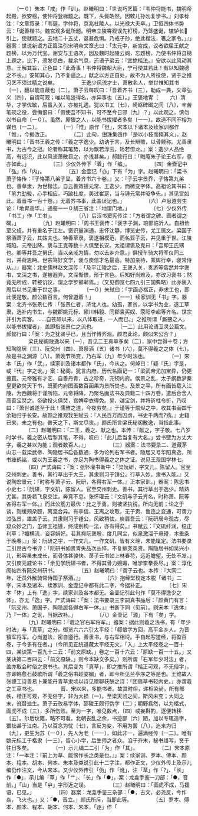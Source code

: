 <!-- { "loadSidebar": true } -->
　　〔一０〕朱本「戒」作「训」。赵曦明曰：「世说巧艺篇：『韦仲将能书，魏明帝起殿，欲安榜，使仲将登梯题之。既下，头鬓皓然，因敕儿孙勿复学书。』刘孝标注：『文章叙录：「韦诞，字仲将，京兆杜陵人。以光禄大夫卒。」卫恒四体书势云：「诞善楷书，魏宫观多诞所题。明帝立陵霄观误先钉榜，乃笼盛诞，辘轳长引上，使就题之。去地二十五丈，诞甚危惧。乃戒子孙，绝此楷法，箸之家令。」』」器案：世说新语方正篇注引宋明帝文章志曰：「太元中，新宫成，议者欲屈王献之题榜，以为万代宝。谢安与王语次，因及魏时起陵云阁，忘题榜，乃使韦仲将县梯上题之，比下，须发尽白，裁余气息，还语子弟云：『宜绝楷法。』安欲以此风动其意。王解其旨，正色曰：『此奇事！韦仲将魏朝大臣，宁可使其若此！有以知魏德之不长。』安知其心，乃不复逼之。」献之以方正自处，故不为人所役使，贤于之推习艺不须过精之说矣。
　　
　　王逸少风流才士，萧散名人，举世惟知其书〔一〕，翻以能自蔽也〔二〕。萧子云每叹曰：「吾着齐书〔三〕，勒成一典，文章弘义〔四〕，自谓可观；唯以笔迹得名，亦异事也〔五〕。」王褒地冑〔
　　六〕清华，才学优敏，后虽入关，亦被礼遇。犹以书工〔七〕，崎岖碑碣之间〔八〕，辛苦笔砚之役，尝悔恨曰：「假使吾不知书，可不至今日邪〔九〕？」以此观之，慎勿以书自命〔一０〕。虽然，厮猥之人，以能书拔擢者多矣〔一一〕。故道不同不相为谋也〔一二〕。
　　
　　〔一〕「惟」原作「但」，宋本以下诸本及续家训都作「惟」，今据改正。
　　
　　〔二〕此句，绀珠集四作「是以小技而掩其义」。赵曦明曰：「晋书王羲之传：『羲之字逸少。幼讷于言，及长辩赡，以骨鲠称。尤善隶书，为古今之冠。论者称其笔势，以为飘若浮云，矫若惊龙。』案：逸少人品绝高，有远识，此以风流萧散目之，亦浅甚矣。」郝懿行曰：「晦庵朱子论王右军，意亦如此。」
　　
　　〔三〕少仪外传下「着」作「编」。
　　
　　〔四〕金壶记中「弘」作「内」。
　　
　　〔五〕金壶记「亦」下有「为」字。赵曦明曰：「梁书萧子恪传：『子恪第八弟子显，着齐书六十卷。』又：『子云字景乔，子恪第九弟也。善草隶，为世楷法。自云善效锺元常、王逸少，而微变字体。高祖论其书曰：「笔力劲骏，心手相应，巧踰杜度，美过崔寔，当与锺元常并驱争先。」其见赏如此。着晋书一百十卷。』无着齐书事，此盖误记也。」
　　
　　〔六〕卢思道劳生论：「地冑高华。」通鉴一一０胡三省注：「地谓门地。」
　　
　　〔七〕少仪外传「书工」作「工书」。
　　
　　〔八〕后汉书窦宪传注：「方者谓之碑、圆者谓之碣。」
　　
　　〔九〕赵曦明曰：「周书王褒传：『褒字子渊，琅邪临沂人。自祖俭至父规，并有重名于江左。褒识量渊通，志怀沈静，博览史传，尤工属文。梁国子祭酒萧子云，其姑夫也，特善草隶。褒遂相模范，而名亚子云，并见重于世。江陵城陷，元帝出降。褒与王克等数十人俱至长安。太祖谓褒及克曰：「吾即王氏甥也。卿等并吾之舅氏，当以亲戚为情，勿以去乡介意。」俱授车骑大将军仪同三司，并荷恩眄。世宗笃好文学，褒与庾信才名最高，特加亲待，乘舆行幸，褒常侍从。』」器案：北史儒林赵文深传：「及平江陵之后，王褒入关，贵游等翕然并学褒书，文深之书，遂被遐弃。文深惭恨，形于言色。后知好尚难及，亦改习褒书；然竟无所成，转被讥议，谓之学步邯郸焉。」（又见御览七四九引三国典略）此亦褒入周后以书见重于世之事。
　　
　　〔一０〕朱轼曰：「字画必楷正，非求工也，即此便是敬。颜公数百言，何曾道着！」
　　
　　〔一一〕续家训无「书」字。器案：北齐书张景仁传：「张景仁者，济北人也。幼孤，家贫，以学书为业，遂工草隶，选补内书生，与魏郡姚元标、颍川韩毅、同郡袁买奴、荥阳李超等齐名。世宗并引为宾客。……自苍颉以来，以八体取进，一人而已。」之推所谓「厮猥之人，以能书拔擢者」，盖即指张景仁之流也。
　　
　　〔一二〕此用论语卫灵公篇文。郝懿行曰：「案：为之犹贤乎已，且当作博弈观。颜君此论，颇似未公否？」
　　
　　梁氏秘阁散逸以来〔一〕，吾见二王真草多矣〔二〕，家中尝得十卷；方知陶隐居〔三〕、阮交州〔四〕、萧祭酒〔五〕诸书〔六〕，莫不得羲之之体〔七〕，故是书之渊源〔八〕。萧晚节所变，乃右军〔九〕年少时法也。
　　
　　〔一〕宋本「氏」作「武」，续家训及诸本都作「氏」，今从之。何焯曰：「疑『氏』字是，或『代』字之讹。」案：秘阁，犹言内府。历代名画记一：「梁武帝尤加宝异，仍更搜葺。元帝雅有才艺，自善丹青，古之珍奇，充牣内府。侯景之乱，太子纲数梦秦皇更欲焚天下书，既而内府图画数百函果为景所焚也。及景之平，所有画皆载入江陵，为西魏将于谨所陷，元帝将降，乃聚名画法书及典籍二十四万卷，遣后合舍人高善宝焚之。帝欲投火俱焚，宫婢牵衣得免。吴、越宝剑，并将斫柱令折，乃叹曰：『萧世诚遂至于此！儒雅之道，今夜穷矣。』于谨等于煨烬之中，收其书画四千余轴归于长安。故颜之推观我生赋云：『人民百万而囚虏，书史千两而?扬。』史籍已来，未之有也。普天之下，斯文尽丧。」颜氏所言梁氏秘阁散逸，当指此事。
　　
　　〔二〕赵曦明曰：「二王，羲之、献之也。本传：『献之，字子敬。七八岁时学书，羲之密从后掣其笔，不得，叹曰：「此儿后当复有大名。」尝书壁为方丈大字，羲之甚以为能；观者数百人。』」
　　
　　〔三〕器案：法书要录二、道藏茅山志一载梁武帝、陶隐居书启各数通，多为论列右军书者。隐居又号华阳真逸，所书瘗鹤铭，或以为王羲之书，亦足为陶书得羲之之体之证。说见王观国学林七。
　　
　　〔四〕严式诲曰：「案：张怀瓘书断中：『梁阮研，字文几，陈留人。官至交州刺史。善书，其行草出于大王，其隶则习于锺公。行草入妙，隶书入能。』又说陶宏景云：『时称与萧子云、阮研，各得右军一体。』正本家训。」器案：陈思书小史七：「阮研，字文矶，陈留人。官至交州刺史。善书，其行草出于逸少，精熟尤甚。其势若飞泉交注，奔竞不息。张怀瓘云：『文矶与子云齐名，时称萧、阮等各得右军一体。』而此公筋力最优：比之于勇，则被坚执锐，所向无前；论之于谈，则缓颊朵颐，离坚合异。有李信、王离之攻取，无子贡、鲁连之变通，可谓力过弘景，雄盖子云。其隶则习于锺公，风致稍怯。庾肩吾云：『阮研居今观古，尽窥众妙之门，虽师王祖锺，终成别构一法，亦有得矣。』书赋云：『文矶纤润，稳正利草；?媚横流，姿容娟好。若其抑阮褒殷，度几同尘，似泉激溜于悬磴，木垂条于晚春。』」案：阮研之字，一作文几，一作文矶，皆有义理，未能辄定。法书要录二引昂古今书评：「阮研书如贵冑失品次丛悴，不复排突英贤。陶隐居书如吴兴小儿，形容虽未成长，而骨体甚骏快。萧子云书如上林春花，远近瞻望，无处不发。」又引庾元威论书：「余见学阮研书者，不得其骨力婉媚，唯学挛拳委尽。」案：淳化阁帖四有阮交州研书。
　　
　　〔五〕赵曦明曰：「谓子云也。本传：『大同二年，迁员外散骑常侍国子祭酒。』」
　　
　　〔六〕抱经堂校定本脱「诸书」二字，宋本及诸本、续家训、金壶记中都有此二字，今据补正。
　　
　　〔七〕宋本「体」上有「逸」字，续家训及各本都无。金壶记引此句作「莫不得逸少之体」，亦无「逸」字。严式诲曰：「案：法书要录三李嗣真书品后：『颜黄门有言：「阮交州、萧国子、陶隐居各得右军一体。」』书断下同（见前）。则宋本『逸体』乃『一体』之讹，当据改补。」
　　
　　〔八〕金壶记「源」下有「矣」字。
　　
　　〔九〕赵曦明曰：「羲之官右军将军。」器案：据此则羲之法书，有「年少时法」与「真草」之分。御览六六六引太平经：「郗愔字方回，高平金乡人。为晋镇军将军。心尚道法，密自遵行。善隶书，与右军相埒。手自起写道经，将盈百卷，于今多有在者。」（今所见正统道藏太平经无文，「入」上太平经卷之一百十四，某诀第一百九十二云：「前文原缺。」卷之一百十六云：「原缺一百一十五。」又某诀第二百四云：「前文原缺。」则今本缺文多矣。）则所谓「右军年少时法」者，盖亦取会时俗之隶书也。其后变为「真草」，即之推所谓「楷正可观，不无俗字」，亦即韩愈石鼓歌所谓「羲之俗书趁姿媚」者，即今所见兰亭序之等是也。王维故人张諲工诗善易卜兼能丹青草隶顷以诗见赠聊获酬之诗：「团扇草书轻内史。」亦谓羲之工草书也。
　　
　　晋、宋以来，多能书者。故其时俗，递相染尚，所有部帙，楷正可观，不无俗字，非为大损〔一〕。至梁天监之间，斯风未变；大同之末，讹替滋生。萧子云改易字体，邵陵王颇行伪字〔二〕；朝野翕然，以为楷式，画虎不成〔三〕，多所伤败。至为一字，唯见数点，〔四〕或妄斟酌，逐便转移〔五〕。尔后坟籍，略不可看。北朝丧乱之余，书迹鄙〔六〕陋，加以专辄造字，猥拙甚于江南。乃以百念为忧〔七〕，言反为变，不用为罢〔八〕，追来为归〔九〕，更生为苏〔一０〕，先人为老〔一一〕，如此非一，遍满经传〔一二〕。唯有姚元标工于楷隶〔一三〕，留心小学，后生师之者众。洎于齐末，秘书缮写，贤于往日多矣。
　　
　　〔一〕示儿编二二引「为」作「其」。
　　
　　〔二〕宋本原注：「一本注：『前上为草、能傍作长之类是也。』」案：续家训、罗本、傅本、颜本、程本、胡本、何本、朱本及类说引此十二字注，都作正文，少仪外传上及示儿编仍作注文，今从宋本。又少仪外传引「伪」作「讹」，注「草」作「?」、「长」作「●」，示儿编「草」作「艹」、「长」作「●」。案：龙龛手鉴一刀部：「●，音前。」「山」当是「屮」字形近之误。
　　
　　〔三〕赵曦明曰：「画虎不成，马援语，已见。」
　　
　　〔四〕器案：龙龛手鉴三杂部：「●，古文，必尧反，今作焱，飞火也。」又：「●，音立。」颜氏所斥，当即此等。
　　
　　〔五〕罗本、傅本、颜本、程本、胡本、何本、朱本，「逐」作「

